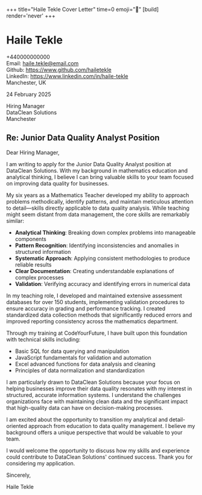 +++
title="Haile Tekle Cover Letter" 
time=0 
emoji="📝" 
[build]
render='never'
+++

# Haile Tekle

+440000000000  
Email: haile.tekle@email.com  
Github: https://www.github.com/hailetekle  
LinkedIn: https://www.linkedin.com/in/haile-tekle  
Manchester, UK

24 February 2025

Hiring Manager  
DataClean Solutions  
Manchester

## Re: Junior Data Quality Analyst Position

Dear Hiring Manager,

I am writing to apply for the Junior Data Quality Analyst position at DataClean Solutions. With my background in mathematics education and analytical thinking, I believe I can bring valuable skills to your team focused on improving data quality for businesses.

My six years as a Mathematics Teacher developed my ability to approach problems methodically, identify patterns, and maintain meticulous attention to detail—skills directly applicable to data quality analysis. While teaching might seem distant from data management, the core skills are remarkably similar:

- **Analytical Thinking**: Breaking down complex problems into manageable components
- **Pattern Recognition**: Identifying inconsistencies and anomalies in structured information
- **Systematic Approach**: Applying consistent methodologies to produce reliable results
- **Clear Documentation**: Creating understandable explanations of complex processes
- **Validation**: Verifying accuracy and identifying errors in numerical data

In my teaching role, I developed and maintained extensive assessment databases for over 150 students, implementing validation procedures to ensure accuracy in grading and performance tracking. I created standardized data collection methods that significantly reduced errors and improved reporting consistency across the mathematics department.

Through my training at CodeYourFuture, I have built upon this foundation with technical skills including:

- Basic SQL for data querying and manipulation
- JavaScript fundamentals for validation and automation
- Excel advanced functions for data analysis and cleaning
- Principles of data normalization and standardization

I am particularly drawn to DataClean Solutions because your focus on helping businesses improve their data quality resonates with my interest in structured, accurate information systems. I understand the challenges organizations face with maintaining clean data and the significant impact that high-quality data can have on decision-making processes.

I am excited about the opportunity to transition my analytical and detail-oriented approach from education to data quality management. I believe my background offers a unique perspective that would be valuable to your team.

I would welcome the opportunity to discuss how my skills and experience could contribute to DataClean Solutions' continued success. Thank you for considering my application.

Sincerely,

Haile Tekle

